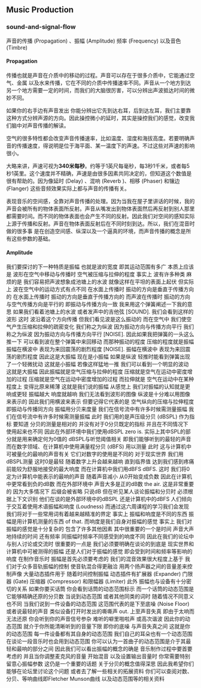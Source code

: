 ## Music Production

### sound-and-signal-flow

声音的传播 (Propagation) 、振幅 (Amplitude) 频率 (Frequency) 以及音色 (Timbre) 

#### Propagation
传播也就是声音在介质中的移动的过程。声音可以存在于很多介质中，它能通过空气、金属 以及水来传播，它在不同的介质中传播速率不同。声音从一个地方到达另一个地方需要一定的时间，而我们的大脑很厉害，可以分辨出声波抵达时间的微妙不同。

如果你的右手边有声音发出 你能分辨出它先到达右耳，后到达左耳，我们主要靠这种方式分辨声源的方向。因此操控微小的延时，其实是操控我们的感觉，改变我们脑中对声音传播的解读。

空气的很多特性都会改变声音传播速率，比如温度、湿度和海拔高度。若要明确声音的传播速度，得说明是位于海平面、某一温度下的声速。不过这些对声速的影响很小。

大略来讲，声速可视为**340米每秒**。约等于1英尺每毫秒，每3秒1千米，或者每5秒1英里。这个速度并不精确，声速是由很多因素共同决定的，但知道这个数值是很有帮助的。因为像延时 (Delay) 、混响 (Reverb )、相移 (Phaser) 和镶边 (Flanger) 这些音频效果实际上都与声音的传播有关。

表现音乐的空间感，全靠对声音传播的处理。因为当我在屋子里讲话的时候，我的声音会被所有的物体表面所反射。声音从嘴发出到物体表面然后再反射到别人那里都需要时间。而不同的物体表面也会产生不同的反射。因此我们对空间的感知实际上源于传播和反射。声音在物体表面反射后在不同时刻到达。所以，我们在混音时做的很多事 是在创造空间感、纵深以及一个逼真的环境，而声音传播的概念是所有这些参数的基础。

#### Amplitude

我们要探讨的下一种特质是振幅 也就是波的宽度 即其运动范围有多广 本质上应该是 波形在空气中移动与传播时 空气被压缩与拉伸的程度 事实上 波有许多种类 麻烦的是 我们容易把声波想象成池塘上的水波 就像这样在平坦的表面上起伏 但实际上 波在空气中的运动方式有点不同 在水面上传播时 振动的方向是垂直于传播方向的 在水面上传播时 振动的方向是垂直于传播方向的 而声波在传播时 振动的方向与空气传播方向是平行的 即振动与传播方向一致 我来用这个弹簧阐述一下我的意思 如果我们看着池塘上的水波 或者发声中的吉他弦 [SOUND]. 
我们会看到这样的波形 这时 波沿着这个方向传播 但我们看见波是这么振动的 而在空气中 我们使空气产生压缩和拉伸的疏密变化 我们称之为纵波 因为振动方向与传播方向平行 我们称之为纵波 因为振动方向与传播方向平行 [NOISE]. 
因此如果我把弹簧的一头这么推一下 可以看到波在整个弹簧中来回移动 而那种振动的程度 压缩的程度就是振幅 振幅在横波中 表现为来回震荡的剧烈程度 [NOISE]. 
振幅在横波中 表现为来回震荡的剧烈程度 因此这是大振幅 现在是小振幅 如果是纵波 轻推时能看到弹簧出现了一个轻微扰动 这就是小振幅 若像这样猛地一推 我们可以看到一个明显的波动 这就是大振幅 因此振幅就是空气压缩与拉伸的程度 压缩就是空气在运动中密度增加的过程 压缩就是空气在运动中密度增加的过程 而拉伸就是 空气在运动中在某种程度上 变得比原来稀薄 这就是我们说的振幅 从感觉上 我们对振幅的认知就是更响或更轻 振幅越大 响度就越响 我们无法看到波形的图像 纵波是十分难以用图像来表示的 因此我们用横波来表示  但要记得它代表的是 空气纵向的压缩与拉伸程度 即振动与传播同方向 振幅用分贝来度量 我们在信号流中有许多时候需测量振幅 我们在信号流中有许多时候需测量振幅 此时 我们用的是声压级分贝 (dBSPL) 作为指标 要知道 分贝的测量是相对的 并没有对于0分贝既定的指标 并且在不同情况下 使用起来也不同 因此在外部环境中我们使用dBSPL zero is. 
实际上其中SPL的部分就是用来确定何为0值的 dBSPL与听觉阈值相关 即我们能够听到的最轻的声音 而在数字领域、在计算机中使用满量程分贝 (dBFS) 用以测量 此时 这与计算机中可被量化的最响的声音有关 它们对数字的使用是不同的 对于现实世界 我们用dBSPL测量 这时0是最轻 随着数字上升会越来越响 直到临界值 达到我们感到疼痛前能较为舒服地接受的最大响度 而在计算机中我们用dBFS dBFS. 
这时 我们将0定为计算机中能表示的最响的声音 随着声音减小 从0开始变成负数 因此在计算机中更常看到负的dB数 而在外部环境中 声音大多是正的dB数 the air. 
这是非常重要的 因为大多情况下 后缀会被省略 只说dB 但在听见某人谈论振幅和分贝时 必须根据上下文识别 他们在谈的是外部环境中的dBSPL 还是计算机中的dBFS 人们倾向于交互着使用术语振幅和响度 (Loudness) 而通过这六周课程的学习我们会发现 我们将对于一些常用词有着越来越精准的界定 事实上 振幅和响度是不同的东西 振幅是用计算机测量的东西 of that. 
而响度是我们自身对振幅的感觉 事实上 我们对振幅的感觉是十分复杂的 包含了许多其他因素 其中很重要的一个是时间 声音大声地持续的时间 还有频率 同振幅时频率不同感受到的响度不同 因此在我们的论坛中与别人讨论或交流时 很重要的一点是 我们必须要明确在谈论的到底是 现实世界和计算机中可被测得的振幅 还是人们对于振幅的感觉 即会受到时间和频率等影响的响度 在制作音乐时 振幅是首先必须要考虑的 我们的混音效果很大程度上基于 我们对于众多音轨振幅的控制 使音轨混合得更融洽 用两个扬声器之间的音量差来控制声像 大量动态插件用于 随着时间控制振幅 动态插件有扩展器 (Expander) 门限器 (Gate) 压缩器 (Compressor) 和限幅器 (Limiter) 此外 振幅也与设备有十分密切的关系 如果你要买话筒 你会看到话筒的动态范围标示 而一个话筒的动态范围是它能够精确还原的分贝数 当说到动态范围 或者其他同类的词时 随着情况不同意义也不同 当我们说到一件设备的动态范围 这范围代表的是下至底噪 (Noise Floor) 或者说最轻的声音 类似设备打开时发出的嘶嘶声 out. 
上至声音失真 即由于太响而无法还原 你会听到你的声音信号参杂  难听的噼里啪啦声 或高次谐波 因此你的动态范围 就介于你所能清晰听到的音量下限 即你的底噪 与声音失真之间 这就是你的动态范围 每一件设备都有其自身的动态范围 我们自己的耳朵也有一个动态范围 在谈论一段音乐时也会用到动态范围 你可以认为一首曲子的动态范围是介于其最轻和最响的部分之间 因此我们可以看出振幅的概念的确是 音乐制作过程中要首要考虑的 并且当你调整麦克风的音量 开始混音 以及设置输出音量时 你常需要特别留意心振幅参数 这仍是一个重要的话题 关于分贝的概念值得深思 因此我希望你们能够在论坛里讨论这个问题 或者去了解一些相关的拓展资料 你们可以查阅对数、分贝、等响曲线即Fletcher Munson曲线 以及动态范围等的相关资料